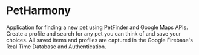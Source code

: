# PetHarmony
Application for finding a new pet using PetFinder and Google Maps APIs. Create a profile and search for any pet you can think of and save your choices. All saved items and profiles are captured in the Google Firebase's Real Time Database and Authentication.
